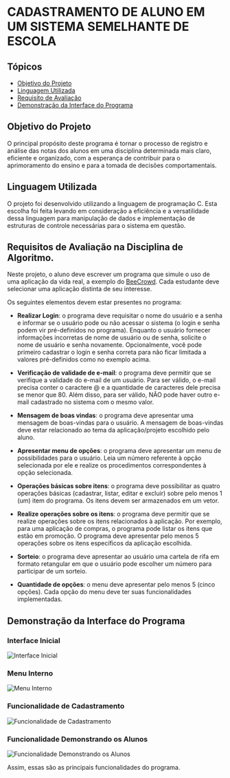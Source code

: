 # CADASTRAMENTO DE ALUNO EM UM SISTEMA SEMELHANTE DE ESCOLA

## Tópicos

- [Objetivo do Projeto](#objetivo-do-projeto)
- [Linguagem Utilizada](#linguagem-utilizada)
- [Requisito de Avaliação](#requisito-de-avaliação-na-disciplina-de-algoritmo)
- [Demonstração da Interface do Programa](#demonstração-da-interface-do-programa)

## Objetivo do Projeto

O principal propósito deste programa é tornar o processo de registro e análise das notas dos alunos em uma disciplina determinada mais claro, eficiente e organizado, com a esperança de contribuir para o aprimoramento do ensino e para a tomada de decisões comportamentais.

## Linguagem Utilizada

O projeto foi desenvolvido utilizando a linguagem de programação C. Esta escolha foi feita levando em consideração a eficiência e a versatilidade dessa linguagem para manipulação de dados e implementação de estruturas de controle necessárias para o sistema em questão.

## Requisitos de Avaliação na Disciplina de Algoritmo.

Neste projeto, o aluno deve escrever um programa que simule o uso de uma aplicação da vida real, a exemplo do [BeeCrowd](https://www.beecrowd.com.br/). Cada estudante deve selecionar uma aplicação distinta de seu interesse.

Os seguintes elementos devem estar presentes no programa:

- **Realizar Login**: o programa deve requisitar o nome do usuário e a senha e informar se o usuário pode ou não acessar o sistema (o login e senha podem vir pré-definidos no programa). Enquanto o usuário fornecer informações incorretas de nome de usuário ou de senha, solicite o nome de usuário e senha novamente. Opcionalmente, você pode primeiro cadastrar o login e senha correta para não ficar limitada a valores pré-definidos como no exemplo acima.

- **Verificação de validade de e-mail**: o programa deve permitir que se verifique a validade do e-mail de um usuário. Para ser válido, o e-mail precisa conter o caractere @ e a quantidade de caracteres dele precisa se menor que 80. Além disso, para ser válido, NÃO pode haver outro e-mail cadastrado no sistema com o mesmo valor.

- **Mensagem de boas vindas**: o programa deve apresentar uma mensagem de boas-vindas para o usuário. A mensagem de boas-vindas deve estar relacionado ao tema da aplicação/projeto escolhido pelo aluno.

- **Apresentar menu de opções**: o programa deve apresentar um menu de possibilidades para o usuário. Leia um número referente à opção selecionada por ele e realize os procedimentos correspondentes à opção selecionada.

- **Operações básicas sobre itens**: o programa deve possibilitar as quatro operações básicas (cadastrar, listar, editar e excluir) sobre pelo menos 1 (um) item do programa. Os itens devem ser armazenados em um vetor.

- **Realize operações sobre os itens**: o programa deve permitir que se realize operações sobre os itens relacionados à aplicação. Por exemplo, para uma aplicação de compras, o programa pode listar os itens que estão em promoção. O programa deve apresentar pelo menos 5 operações sobre os itens específicos da aplicação escolhida.

- **Sorteio**: o programa deve apresentar ao usuário uma cartela de rifa em formato retangular em que o usuário pode escolher um número para participar de um sorteio.

- **Quantidade de opções**: o menu deve apresentar pelo menos 5 (cinco opções). Cada opção do menu deve ter suas funcionalidades implementadas.

## Demonstração da Interface do Programa

### Interface Inicial

![Interface Inicial](https://github.com/thyagofab/Faculdade/assets/143232809/c2ef1e38-f088-4e21-8af2-63d6c8170606)

### Menu Interno

![Menu Interno](https://github.com/thyagofab/Faculdade/assets/143232809/eb83d430-ae4c-4dfc-acef-80cef0486e0c)

### Funcionalidade de Cadastramento

![Funcionalidade de Cadastramento](https://github.com/thyagofab/Faculdade/assets/143232809/6ed398ef-e103-45a8-a86a-3039a081c623)

### Funcionalidade Demonstrando os Alunos

![Funcionalidade Demonstrando os Alunos](https://github.com/thyagofab/Faculdade/assets/143232809/802d02b4-b965-47ed-88ae-0d768eaa19d5)

Assim, essas são as principais funcionalidades do programa.


